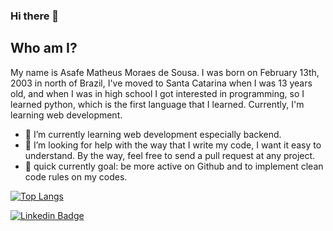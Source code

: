 ### Hi there 👋
## Who am I?
My name is Asafe Matheus Moraes de Sousa. I was born on February 13th, 2003 in north of Brazil, I've moved to Santa Catarina when I was 13 years old, and when I was in high school I got interested in programming, so I learned python, which is the first language that I learned. Currently, I'm learning web development. 


- 🌱 I’m currently learning web development especially backend.
- 🤔 I’m looking for help with the way that I write my code, I want it easy to understand. By the way, feel free to send a pull request at any project.
- 🔎 quick currently goal: be more active on Github and to implement clean code rules on my codes.

[![Top Langs](https://github-readme-stats.vercel.app/api/top-langs/?username=AsafeMatheus&langs_count=10)](https://github.com/AsafeMatheus/github-readme-stats)


[![Linkedin Badge](https://img.shields.io/badge/-Asafe%20Matheus-6633cc?logo=Linkedin&logoColor=white&link=https://www.linkedin.com/in/asafe-matheus-moraes-de-sousa-2128b01aa/)](https://www.linkedin.com/in/asafe-matheus-moraes-de-sousa-2128b01aa/) 
